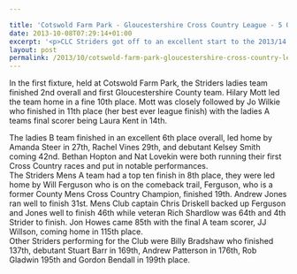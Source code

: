 ```yaml
---

title: 'Cotswold Farm Park - Gloucestershire Cross Country League - 5 October 2013'
date: 2013-10-08T07:29:14+01:00
excerpt: '<p>CLC Striders got off to an excellent start to the 2013/14 Cross Country season at Cotswold Farm Park.</p>'
layout: post
permalink: /2013/10/cotswold-farm-park-gloucestershire-cross-country-league-5-october-2013/
---
```

</p> 

In the first fixture, held at Cotswold Farm Park, the Striders ladies team finished 2nd overall and first Gloucestershire County team. Hilary Mott led the team home in a fine 10th place. Mott was closely followed by Jo Wilkie who finished in 11th place (her best ever league finish) with the ladies A teams final scorer being Laura Kent in 14th. 

The ladies B team finished in an excellent 6th place overall, led home by Amanda Steer in 27th, Rachel Vines 29th, and debutant Kelsey Smith coming 42nd. Bethan Hopton and Nat Lovekin were both running their first Cross Country races and put in notable performances.  
The Striders Mens A team had a top ten finish in 8th place, they were led home by Will Ferguson who is on the comeback trail, Ferguson, who is a former County Mens Cross Country Champion, finished 19th. Andrew Jones ran well to finish 31st. Mens Club captain Chris Driskell backed up Ferguson and Jones well to finish 46th while veteran Rich Shardlow was 64th and 4th Strider to finish. Jon Howes came 85th with the final A team scorer, JJ Willson, coming home in 115th place.  
Other Striders performing for the Club were Billy Bradshaw who finished 137th, debutant Stuart Barr in 169th, Andrew Patterson in 176th, Rob Gladwin 195th and Gordon Bendall in 199th place.